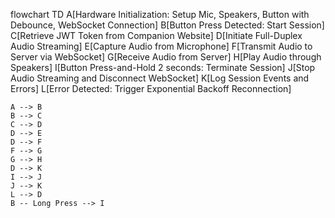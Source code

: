 flowchart TD
    A[Hardware Initialization: Setup Mic, Speakers, Button with Debounce, WebSocket Connection]
    B[Button Press Detected: Start Session]
    C[Retrieve JWT Token from Companion Website]
    D[Initiate Full-Duplex Audio Streaming]
    E[Capture Audio from Microphone]
    F[Transmit Audio to Server via WebSocket]
    G[Receive Audio from Server]
    H[Play Audio through Speakers]
    I[Button Press-and-Hold 2 seconds: Terminate Session]
    J[Stop Audio Streaming and Disconnect WebSocket]
    K[Log Session Events and Errors]
    L[Error Detected: Trigger Exponential Backoff Reconnection]

    A --> B
    B --> C
    C --> D
    D --> E
    D --> F
    F --> G
    G --> H
    D --> K
    I --> J
    J --> K
    L --> D
    B -- Long Press --> I